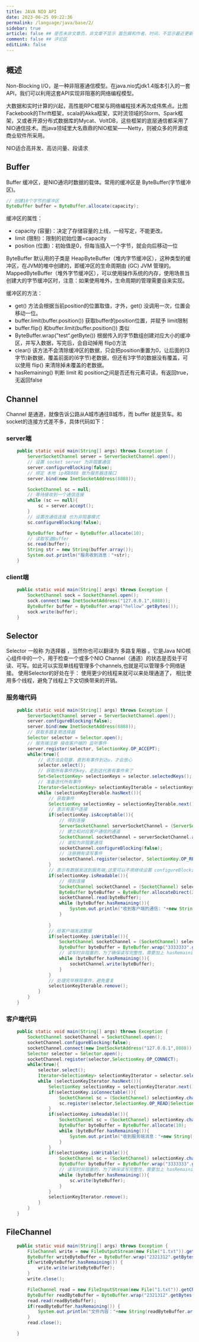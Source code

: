 ```yaml
---
title: JAVA NIO API
date: 2023-06-25 09:22:36
permalink: /language/java/base/2/
sidebar: true
article: false ## 是否未非文章页，非文章不显示 面包屑和作者、时间，不显示最近更新栏，不会参与到最近更新文章的数据计算中
comment: false ## 评论区
editLink: false
---
```


## 概述
Non-Blocking I/O，是一种非阻塞通信模型。在java.nio式jdk1.4版本引入的一套API，我们可以利用这套API实现非阻塞的网络编程模型。

大数据和实时计算的兴起，高性能RPC框架与网络编程技术再次成伟焦点。比图Fackebook的Thrift框架，scala的Akka框架，实时流领域的Storm、Spark框架，又或者开源分布式数据库的Mycat、VoltDB，这些框架的底层通信都采用了NIO通信技术。而java领域里大名鼎鼎的NIO框架——Netty，则被众多的开源或商业软件所采用。

NIO适合高并发、高访问量、段请求

## Buffer
Buffer 缓冲区，是NIO通讯时数据的载体。常用的缓冲区是 ByteBuffer(字节缓冲区)。
```java
// 创建10个字节的缓冲区
ByteBuffer buffer = ByteBuffer.allocate(capacity);
```
缓冲区的属性：
* capacity (容量)：决定了存储容量的上线，一经写定，不能更改。
* limit (限制)：限制的初始位置=capacity
* position (位置)：初始值是0，但每当插入一个字节，就会向后移动一位

ByteBuffer 默认用的子类是 HeapByteBuffer（堆内字节缓冲区），这种类型的缓冲区，在JVM的堆中创建的，即缓冲区的生命周期由 (GC) JVM 管理的。MappedByteBuffer（堆外字节缓冲区），可以使用操作系统的内存，使用场景当创建大的字节缓冲区时，注意：如果使用堆外，生命周期的管理需要自来实现。

缓冲区的方法：
* get() 方法会根据当前position的位置取值，才外，get() 没调用一次，位置会移动一位。
* buffer.limit(buffer.position()) 获取buffer的position位置，并赋予 limit限制
* buffer.flip() 和buffer.limit(buffer.position()) 类似
* ByteBuffer.wrap(”test“.getByte()) 根据传入的字节数组创建对应大小的缓冲区，并写入数据，写完后，会自动掉用 flip()方法
* clear() 该方法不会清除缓冲区的数据，只会把position重置为0，让后面的(3字节)新数据，覆盖前面的(6字节)老数据，但还有3字节的数据没有覆盖，可以使用 flip() 来清除掉未覆盖的老数据。
* hasRemaining() 判断 limit 和 position之间是否还有元素可读，有返回true，无返回false

## Channel
Channel 是通道，就像告诉公路从A城市通往B城市，而 buffer 就是货车。和socket的连接方式差不多，具体代码如下：
### server端
```java
    public static void main(String[] args) throws Exception {
        ServerSocketChannel server = ServerSocketChannel.open();
        // 设置 socket server 为非阻塞通信
        server.configureBlocking(false);
        // 绑定 本地 ip和8888 做为服务器连接口
        server.bind(new InetSocketAddress(8888));

        SocketChannel sc = null;
        // 等待接收到一个通信连接
        while (sc == null){
            sc = server.accept();
        }
        // 设置改通信连接 也为非阻塞模式
        sc.configureBlocking(false);

        ByteBuffer buffer = ByteBuffer.allocate(10);
        // 读取写道Buffer
        sc.read(buffer);
        String str = new String(buffer.array());
        System.out.println("服务收到消息："+str);
    }
```
### client端
```java
    public static void main(String[] args) throws Exception {
        SocketChannel sock = SocketChannel.open();
        sock.connect(new InetSocketAddress("127.0.0.1",8888));
        ByteBuffer buffer = ByteBuffer.wrap("hellow".getBytes());
        sock.write(buffer);
    }
```
## Selector
Selector 一般称 为选择器 ，当然你也可以翻译为 多路复用器 。它是Java NIO核心组件中的一个，用于检查一个或多个NIO Channel（通道）的状态是否处于可读、可写。如此可以实现单线程管理多个channels,也就是可以管理多个网络链接。
使用Selector的好处在于： 使用更少的线程来就可以来处理通道了， 相比使用多个线程，避免了线程上下文切换带来的开销。

### 服务端代码
```java
    public static void main(String[] args) throws Exception {
        ServerSocketChannel server = ServerSocketChannel.open();
        server.configureBlocking(false);
        server.bind(new InetSocketAddress(8888));
        // 获取多路复用选择器
        Selector selector = Selector.open();
        // 服务端注册 接收客户端的 监听事件
        server.register(selector, SelectionKey.OP_ACCEPT);
        while(true){
            // 该方法会阻塞，直到有事件到达u，才会放心
            selector.select();
            // 获取所有事件的key，走到这代表有事件来了
            Set<SelectionKey> selectionKeys = selector.selectedKeys();
            // 准备迭代所有事件
            Iterator<SelectionKey> selectionKeyIterable = selectionKeys.iterator();
            while (selectionKeyIterable.hasNext()){
                // 获取事件
                SelectionKey selectionKey = selectionKeyIterable.next();
                // 表示有客户连接
                if(selectionKey.isAcceptable()){
                    // 得到连接
                    ServerSocketChannel serverSocketChannel = (ServerSocketChannel) selectionKey.channel();
                    // 建立和对应客户通信的通道
                    SocketChannel socketChannel = serverSocketChannel.accept();
                    // 谁知为非阻塞通信
                    socketChannel.configureBlocking(false);
                    // 注册拥有读写事件
                    socketChannel.register(selector, SelectionKey.OP_READ|SelectionKey.OP_WRITE);
                }
                // 表示有数据发送到服务端,这里可以不用继续设置 configureBlocking 为非阻塞，在连接的时候通道已经标记过了
                if(selectionKey.isReadable()){
                    // 得到连接
                    SocketChannel socketChannel = (SocketChannel) selectionKey.channel();
                    ByteBuffer byteBuffer = ByteBuffer.allocateDirect(20);
                    socketChannel.read(byteBuffer);
                    while (byteBuffer.hasRemaining()){
                        System.out.println("收到客户端的通信: "+new String(byteBuffer.array()));
                    }
                    
                }
                // 给客户端发送数据
                if(selectionKey.isWritable()){
                    SocketChannel socketChannel = (SocketChannel) selectionKey.channel();
                    ByteBuffer byteBuffer = ByteBuffer.wrap("3333333".getBytes());
                    // 读写时非阻塞的，为了确保读写完整性，需要加上 hasRemaining
                    while (byteBuffer.hasRemaining()){
                        socketChannel.write(byteBuffer);
                    }
                }
                // 处理完毕移除事件，避免重复
                selectionKeyIterable.remove();
            }
        }
    }
```
### 客户端代码
```java
    public static void main(String[] args) throws Exception {
        SocketChannel socketChannel = SocketChannel.open();
        socketChannel.configureBlocking(false);
        socketChannel.connect(new InetSocketAddress("127.0.0.1",8888));
        Selector selector = Selector.open();
        socketChannel.register(selector,SelectionKey.OP_CONNECT);
        while(true){
            selector.select();
            Iterator<SelectionKey> selectionKeyIterator = selector.selectedKeys().iterator();
            while (selectionKeyIterator.hasNext()){
                SelectionKey selectionKey = selectionKeyIterator.next();
                if(selectionKey.isConnectable()){
                    SocketChannel sc = (SocketChannel) selectionKey.channel();
                    sc.register(selector,SelectionKey.OP_READ|SelectionKey.OP_WRITE);
                }
                if(selectionKey.isReadable()){
                    SocketChannel sc = (SocketChannel) selectionKey.channel();
                    ByteBuffer byteBuffer = ByteBuffer.allocate(10);
                    while (byteBuffer.hasRemaining()){
                        System.out.println("收到服务端消息："+new String(byteBuffer.array()));
                    } 
                }
                if(selectionKey.isWritable()){
                    SocketChannel sc = (SocketChannel) selectionKey.channel();
                    ByteBuffer byteBuffer = ByteBuffer.wrap("3333333".getBytes());
                    // 读写时非阻塞的，为了确保读写完整性，需要加上 hasRemaining
                    while (byteBuffer.hasRemaining()){
                        sc.write(byteBuffer);
                    }
                }
                selectionKeyIterator.remove();
            }
        }
    }
```

## FileChannel
```java
    public static void main(String[] args) throws Exception {
        FileChannel write = new FileOutputStream(new File("1.txt")).getChannel();
        ByteBuffer writeByteBuffer = ByteBuffer.wrap("2321312".getBytes());
        if(writeByteBuffer.hasRemaining()) {
            write.write(writeByteBuffer);
        }
        write.close();

        FileChannel read = new FileInputStream(new File("1.txt")).getChannel();
        ByteBuffer readByteBuffer = ByteBuffer.wrap("2321312".getBytes());
        read.read(readByteBuffer);
        if(readByteBuffer.hasRemaining()) {
            System.out.println("文件内容："+new String(readByteBuffer.array()));
        }
        read.close();

    }
```